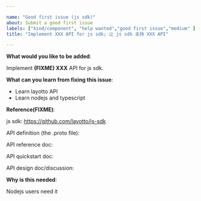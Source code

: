 ```yaml
---

name: "Good first issue (js sdk)"
about: Submit a good first issue
labels: ["kind/component", "help wanted","good first issue","medium" ]
title: "Implement XXX API for js sdk; 让 js sdk 支持 XXX API"

---
```


<!-- Please only use this template for submitting good first issues -->

**What would you like to be added**:

Implement **(FIXME) XXX** API for js sdk.

**What can you learn from fixing this issue**:
- Learn layotto API
- Learn nodejs and typescript

**Reference(FIXME)**:

js sdk: https://github.com/layotto/js-sdk

API definition (the .proto file):

API reference doc:

API quickstart doc:

API design doc/discussion:

**Why is this needed**:

Nodejs users need it
